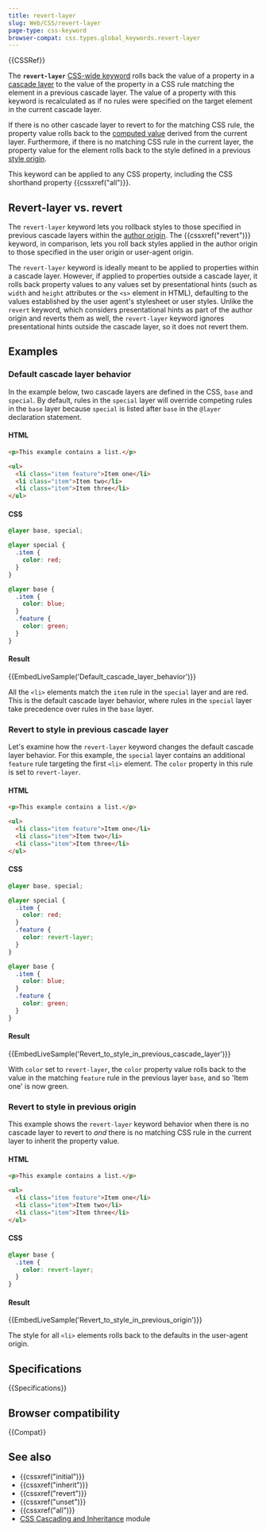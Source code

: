 ```yaml
---
title: revert-layer
slug: Web/CSS/revert-layer
page-type: css-keyword
browser-compat: css.types.global_keywords.revert-layer
---
```


{{CSSRef}}

The **`revert-layer`** [CSS-wide keyword](/en-US/docs/Web/CSS/CSS_Types#css-wide_keywords) rolls back the value of a property in a [cascade layer](/en-US/docs/Web/CSS/@layer) to the value of the property in a CSS rule matching the element in a previous cascade layer. The value of a property with this keyword is recalculated as if no rules were specified on the target element in the current cascade layer.

If there is no other cascade layer to revert to for the matching CSS rule, the property value rolls back to the [computed value](/en-US/docs/Web/CSS/computed_value) derived from the current layer. Furthermore, if there is no matching CSS rule in the current layer, the property value for the element rolls back to the style defined in a previous [style origin](/en-US/docs/Glossary/Style_origin).

This keyword can be applied to any CSS property, including the CSS shorthand property {{cssxref("all")}}.

## Revert-layer vs. revert

The `revert-layer` keyword lets you rollback styles to those specified in previous cascade layers within the [author origin](/en-US/docs/Glossary/Style_origin). The {{cssxref("revert")}} keyword, in comparison, lets you roll back styles applied in the author origin to those specified in the user origin or user-agent origin.

The `revert-layer` keyword is ideally meant to be applied to properties within a cascade layer. However, if applied to properties outside a cascade layer, it rolls back property values to any values set by presentational hints (such as `width` and `height` attributes or the `<s>` element in HTML), defaulting to the values established by the user agent's stylesheet or user styles. Unlike the `revert` keyword, which considers presentational hints as part of the author origin and reverts them as well, the `revert-layer` keyword ignores presentational hints outside the cascade layer, so it does not revert them.

## Examples

### Default cascade layer behavior

In the example below, two cascade layers are defined in the CSS, `base` and `special`. By default, rules in the `special` layer will override competing rules in the `base` layer because `special` is listed after `base` in the `@layer` declaration statement.

#### HTML

```html
<p>This example contains a list.</p>

<ul>
  <li class="item feature">Item one</li>
  <li class="item">Item two</li>
  <li class="item">Item three</li>
</ul>
```

#### CSS

```css
@layer base, special;

@layer special {
  .item {
    color: red;
  }
}

@layer base {
  .item {
    color: blue;
  }
  .feature {
    color: green;
  }
}
```

#### Result

{{EmbedLiveSample('Default_cascade_layer_behavior')}}

All the `<li>` elements match the `item` rule in the `special` layer and are red. This is the default cascade layer behavior, where rules in the `special` layer take precedence over rules in the `base` layer.

### Revert to style in previous cascade layer

Let's examine how the `revert-layer` keyword changes the default cascade layer behavior. For this example, the `special` layer contains an additional `feature` rule targeting the first `<li>` element. The `color` property in this rule is set to `revert-layer`.

#### HTML

```html
<p>This example contains a list.</p>

<ul>
  <li class="item feature">Item one</li>
  <li class="item">Item two</li>
  <li class="item">Item three</li>
</ul>
```

#### CSS

```css
@layer base, special;

@layer special {
  .item {
    color: red;
  }
  .feature {
    color: revert-layer;
  }
}

@layer base {
  .item {
    color: blue;
  }
  .feature {
    color: green;
  }
}
```

#### Result

{{EmbedLiveSample('Revert_to_style_in_previous_cascade_layer')}}

With `color` set to `revert-layer`, the `color` property value rolls back to the value in the matching `feature` rule in the previous layer `base`, and so 'Item one' is now green.

### Revert to style in previous origin

This example shows the `revert-layer` keyword behavior when there is no cascade layer to revert to _and_ there is no matching CSS rule in the current layer to inherit the property value.

#### HTML

```html
<p>This example contains a list.</p>

<ul>
  <li class="item feature">Item one</li>
  <li class="item">Item two</li>
  <li class="item">Item three</li>
</ul>
```

#### CSS

```css
@layer base {
  .item {
    color: revert-layer;
  }
}
```

#### Result

{{EmbedLiveSample('Revert_to_style_in_previous_origin')}}

The style for all `<li>` elements rolls back to the defaults in the user-agent origin.

## Specifications

{{Specifications}}

## Browser compatibility

{{Compat}}

## See also

- {{cssxref("initial")}}
- {{cssxref("inherit")}}
- {{cssxref("revert")}}
- {{cssxref("unset")}}
- {{cssxref("all")}}
- [CSS Cascading and Inheritance](/en-US/docs/Web/CSS/CSS_cascade) module
